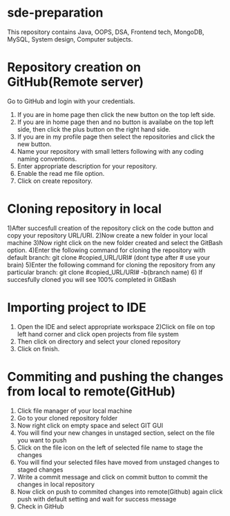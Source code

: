 # sde-preparation
This repository contains Java, OOPS, DSA, Frontend tech, MongoDB, MySQL, System design, Computer subjects.

# Repository creation on GitHub(Remote server)
Go to GitHub and login with your credentials.
1) If you are in home page then click the new button on the top left side.
2) If you are in home page then and no button is availabe on the top left side, then click the plus button on the right hand side.
3) If you are in my profile page then select the repositories and click the new button.
4) Name your repository with small letters following with any coding naming conventions.
5) Enter appropriate description for your repository.
6) Enable the read me file option.
7) Click on create repository.

# Cloning repository in local
1)After succesfull creation of the repository click on the code button and copy your repository URL/URI.
2)Now create a new folder in your local machine
3)Now right click on the new folder created and select the GitBash option.
4)Enter the following command for cloning the repository with default branch:
	git clone #copied_URL/URI# (dont type after # use your brain)
5)Enter the following command for cloning the repository from any particular branch:
	git clone #copied_URL/URI# -b(branch name)
6) If succesfully cloned you will see 100% completed in GitBash

# Importing project to IDE
1) Open the IDE and select appropriate workspace 
2)Click on file on top left hand corner and click open projects from file system
3) Then click on directory and select your cloned repository 
4) Click on finish.

# Commiting and pushing the changes from local to remote(GitHub)
1) Click file manager of your local machine
2) Go to your cloned repository folder
3) Now right click on empty space and select GIT GUI
4) You will find your new changes in unstaged section, select on the file you want to push
5) Click on the file icon on the left of selected file name to stage the changes
6) You will find your selected files have moved from unstaged changes to staged changes
7) Write a commit message and click on commit button to commit the changes in local repository
8) Now click on push to commited changes into remote(Github) again click push with default setting and wait for success message
9) Check in GitHub

	
	
 

